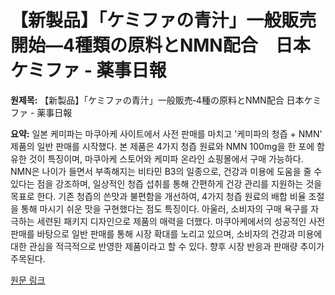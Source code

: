 # 【新製品】「ケミファの青汁」一般販売開始―4種類の原料とNMN配合　日本ケミファ - 薬事日報

**원제목:** 【新製品】「ケミファの青汁」一般販売‐4種の原料とNMN配合 日本ケミファ - 薬事日報

**요약:** 일본 케미파는 마쿠아케 사이트에서 사전 판매를 마치고 '케미파의 청즙 + NMN' 제품의 일반 판매를 시작했다.  본 제품은 4가지 청즙 원료와 NMN 100mg을 한 포에 함유한 것이 특징이며, 마쿠아케 스토어와 케미파 온라인 쇼핑몰에서 구매 가능하다.  NMN은  나이가 들면서 부족해지는 비타민 B3의 일종으로, 건강과 미용에 도움을 줄 수 있다는 점을 강조하며,  일상적인 청즙 섭취를 통해 간편하게 건강 관리를 지원하는 것을 목표로 한다. 기존 청즙의 쓴맛과 불편함을 개선하여,  4가지 청즙 원료의 배합 비율 조절을 통해  마시기 쉬운 맛을 구현했다는 점도 특징이다.  아울러,  소비자의 구매 욕구를 자극하는 세련된 패키지 디자인으로 제품의 매력을 더했다.  마쿠아케에서의 성공적인 사전 판매를 바탕으로 일반 판매를 통해 시장 확대를 노리고 있으며,  소비자의 건강과 미용에 대한 관심을 적극적으로 반영한 제품이라고 할 수 있다.  향후 시장 반응과 판매량 추이가 주목된다.

[원문 링크](https://www.yakuji.co.jp/entry121065.html)
